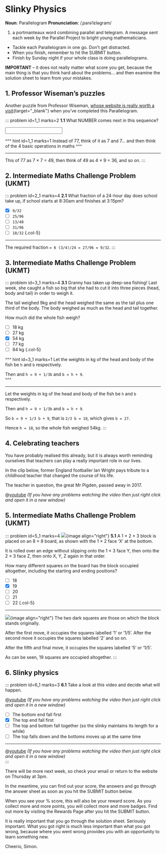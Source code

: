 # Slinky Physics

<div class="dictionary">

__Noun__: Parallelogram
__Pronunciation__: /ˌparəˈlɛləɡram/

1. a portmanteaux word combining parallel and telegram. A message sent each
week by the Parallel Project to bright young mathematicians.

</div>

* Tackle each Parallelogram in one go. Don’t get distracted.
* When you finish, remember to hit the SUBMIT button.
*	Finish by Sunday night if your whole class is doing parallelograms.

__IMPORTANT__ – it does not really matter what score you get, because the main thing is that you think hard about the problems... and then examine the solution sheet to learn from your mistakes.


## 1. Professor Wiseman’s puzzles

Another puzzle from Professor Wiseman, [whose website is really worth a visit](https://richardwiseman.wordpress.com/){target="_blank"} when you’ve completed this Parallelogram.

::: problem id=1_1 marks=2
__1.1__ What NUMBER comes next in this sequence?

<input solution="18"/>

^^^ hint id=1_1 marks=1
Instead of 77, think of it as 7 and 7... and then think of the 4 basic operations in maths
^^^

---

This of 77 as 7 × 7 = 49, then think of 49 as 4 × 9 = 36, and so on.
:::


## 2. Intermediate Maths Challenge Problem (UKMT)
<!--- (2005) Q8 --->

::: problem id=2_1 marks=4
__2.1__ What fraction of a 24-hour day does school take up, if school starts at 8:30am and finishes at 3:15pm?

* [x] `9/32`
* [ ] `25/96`
* [ ] `13/48`
* [ ] `31/96`
* [ ] `18/32`
{.col-5}

---

The required fraction `= 6 (3/4)/24 = 27/96 = 9/32`.
:::


## 3.	Intermediate Maths Challenge Problem (UKMT)
<!--- (2005) Q10 --->

::: problem id=3_1 marks=4
__3.1__ Granny has taken up deep-sea fishing! Last week, she caught a fish so big that she had to cut it into three pieces (head, body and tail) in order to weigh it.  

The tail weighed 9kg and the head weighed the same as the tail plus one third of the body. The body weighed as much as the head and tail together.  

How much did the whole fish weigh?

* [ ] 18 kg
* [ ] 27 kg
* [x] 54 kg
* [ ] 77 kg
* [ ] 84 kg
{.col-5}

^^^ hint id=3_1 marks=1
Let the weights in kg of the head and body of the fish be `h` and `b` respectively.  

Then and `h = 9 + 1/3b` and `b = h + 9`.  
^^^

---

Let the weights in kg of the head and body of the fish be `h` and `b` respectively.  

Then and `h = 9 + 1/3b` and `b = h + 9`.  

So `b = 9 + 1/3 b + 9`, that is `2/3 b = 18`, which gives `b = 27`.  

Hence `h = 18`, so the whole fish weighed 54kg.
:::


## 4.	Celebrating teachers

You have probably realised this already, but it is always worth reminding ourselves that teachers can play a really important role in our lives.  

In the clip below, former England footballer Ian Wright pays tribute to a childhood teacher that changed the course of his life.  

The teacher in question, the great Mr Pigden, passed away in 2017.  

@[youtube](omPdemwaNzQ?rel=0) _(If you have any problems watching the video then just right click and open it in a new window)_  


## 5. Intermediate Maths Challenge Problem (UKMT)
<!--- (2005) Q16 --->

::: problem id=5_1 marks=4
![](/resources/10-30-slinky-physics/5-block.png){image align="right"}
__5.1__ A 1 × 2 × 3 block is placed on an 8 × 8 board, as shown with the 1 × 2 face ‘X’ at the bottom.  

It is rolled over an edge without slipping onto the 1 × 3 face Y, then onto the 2 × 3 face Z, then onto X, Y, Z again in that order.  

How many different squares on the board has the block occupied altogether, including the starting and ending positions?

* [ ] 18
* [x] 19
* [ ] 20
* [ ] 21
* [ ] 22
{.col-5}

---
![](/resources/10-30-slinky-physics/5-block-answer.png){image align="right"}
The two dark squares are those on which the block stands originally.  

After the first move, it occupies the squares labelled ‘1’ or ‘1/5’. After the second move it occupies the squares labelled ‘2’ and so on.  

After the fifth and final move, it occupies the squares labelled ‘5’ or ‘1/5’.  

As can be seen, 19 squares are occupied altogether.
:::


## 6. Slinky physics

::: problem id=6_1 marks=3
__6.1__ Take a look at this video and decide what will happen.

@[youtube](wGIZKETKKdw?rel=0) _(If you have any problems watching the video then just right click and open it in a new window)_  

* [ ] The bottom end fall first  
* [x] The top end fall first  
* [ ] The top and bottom fall together (so the slinky maintains its length for a while)  
* [ ] The top falls down and the bottoms moves up at the same time

---
@[youtube](eCMmmEEyOO0?rel=0) _(If you have any problems watching the video then just right click and open it in a new window)_  
:::

There will be more next week, so check your email or return to the website on Thursday at 3pm.  

In the meantime, you can find out your score, the answers and go through the answer sheet as soon as you hit the SUBMIT button below.

When you see your % score, this will also be your reward score. As you collect more and more points, you will collect more and more badges. Find out more by visiting the Rewards Page after you hit the SUBMIT button.

It is really important that you go through the solution sheet. Seriously important. What you got right is much less important than what you got wrong, because where you went wrong provides you with an opportunity to learn something new.

Cheerio,
Simon.
